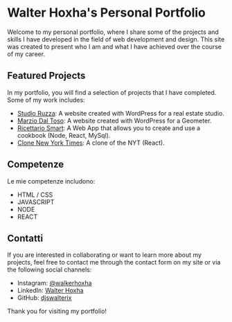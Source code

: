# Walter Hoxha's Personal Portfolio

Welcome to my personal portfolio, where I share some of the projects and skills I have developed in the field of web development and design. This site was created to present who I am and what I have achieved over the course of my career.

## Featured Projects

In my portfolio, you will find a selection of projects that I have completed. Some of my work includes:

- [Studio Ruzza](https://studioruzza.net/): A website created with WordPress for a real estate studio.
- [Marzio Dal Toso](https://www.studiomarziodaltoso.it/): A website created with WordPress for a Geometer.
- [Ricettario Smart](https://github.com/djswalterix/bookRecipt): A Web App that allows you to create and use a cookbook (Node, React, MySql).
- [Clone New York Times](https://github.com/djswalterix/new-york-times-clone): A clone of the NYT (React).
## Competenze

Le mie competenze includono:

- HTML / CSS
- JAVASCRIPT
- NODE
- REACT
## Contatti

If you are interested in collaborating or want to learn more about my projects, feel free to contact me through the contact form on my site or via the following social channels:

- Instagram: [@walkerhoxha](https://www.instagram.com/walkerhoxha/)
- LinkedIn: [Walter Hoxha](https://www.linkedin.com/in/walter-hoxha-62112126b/)
- GitHub: [djswalterix](https://github.com/djswalterix)

Thank you for visiting my portfolio!
